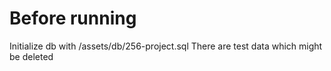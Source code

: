 # Before running
Initialize db with /assets/db/256-project.sql
There are test data which might be deleted
